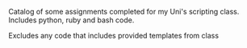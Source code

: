 Catalog of some assignments completed for my Uni's scripting class. Includes python, ruby and bash code.

Excludes any code that includes provided templates from class
